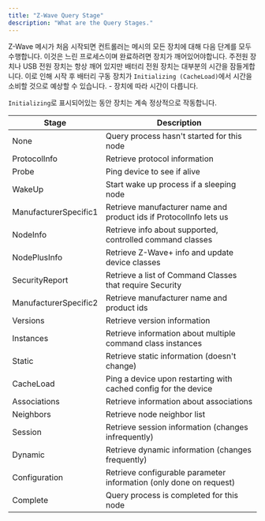 ```yaml
---
title: "Z-Wave Query Stage"
description: "What are the Query Stages."
---
```


Z-Wave 메시가 처음 시작되면 컨트롤러는 메시의 모든 장치에 대해 다음 단계를 모두 수행합니다. 이것은 느린 프로세스이며 완료하려면 장치가 깨어있어야합니다. 주전원 장치나 USB 전원 장치는 항상 깨어 있지만 배터리 전원 장치는 대부분의 시간을 잠들게합니다. 이로 인해 시작 후 배터리 구동 장치가 `Initializing (CacheLoad)`에서 시간을 소비할 것으로 예상할 수 있습니다. - 장치에 따라 시간이 다릅니다.

`Initializing`로 표시되어있는 동안 장치는 계속 정상적으로 작동합니다.

| Stage                  | Description                                                        |
|------------------------|--------------------------------------------------------------------|
| None                   | Query process hasn't started for this node                         |
| ProtocolInfo           | Retrieve protocol information                                      |
| Probe                  | Ping device to see if alive                                        |
| WakeUp                 | Start wake up process if a sleeping node                           |
| ManufacturerSpecific1  | Retrieve manufacturer name and product ids if ProtocolInfo lets us |
| NodeInfo               | Retrieve info about supported, controlled command classes          |
| NodePlusInfo           | Retrieve Z-Wave+ info and update device classes                    |
| SecurityReport         | Retrieve a list of Command Classes that require Security           |
| ManufacturerSpecific2  | Retrieve manufacturer name and product ids                         |
| Versions               | Retrieve version information                                       |
| Instances              | Retrieve information about multiple command class instances        |
| Static                 | Retrieve static information (doesn't change)                       |
| CacheLoad              | Ping a device upon restarting with cached config for the device    |
| Associations           | Retrieve information about associations                            |
| Neighbors              | Retrieve node neighbor list                                        |
| Session                | Retrieve session information (changes infrequently)                |
| Dynamic                | Retrieve dynamic information (changes frequently)                  |
| Configuration          | Retrieve configurable parameter information (only done on request) |
| Complete               | Query process is completed for this node                           |
